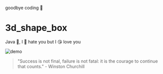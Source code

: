goodbye coding 👋
# 3d_shape_box

Java 💩, I 🤬 hate you but I 😘 love you

![demo](./docs/demo.gif)


<!-- INSPIRATIONAL_QUOTE_START -->
> "Success is not final, failure is not fatal: it is the courage to continue that counts." - Winston Churchill
<!-- INSPIRATIONAL_QUOTE_END -->
